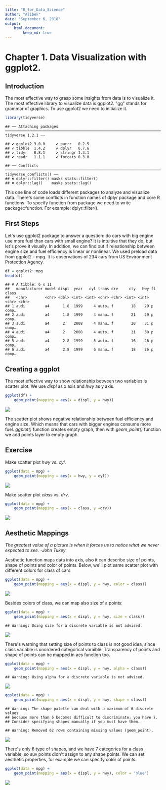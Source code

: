 ```yaml
---
title: "R_for_Data_Science"
author: "Alibek"
date: "September 6, 2018"
output:
    html_document:
        keep_md: true
---
```


# Chapter 1. Data Visualization with ggplot2.

## Introduction
The most effective way to grasp some insights from data is to visualize it. The most effective library to 
visualize data is ggplot2. "gg" stands for grammar of graphics. To use ggplot2 we need to initialize it.


```r
library(tidyverse)
```

```
## ── Attaching packages ──────────────────────────────────────────────────────────────────────────────────────────────────────────────────────────── tidyverse 1.2.1 ──
```

```
## ✔ ggplot2 3.0.0     ✔ purrr   0.2.5
## ✔ tibble  1.4.2     ✔ dplyr   0.7.6
## ✔ tidyr   0.8.1     ✔ stringr 1.3.1
## ✔ readr   1.1.1     ✔ forcats 0.3.0
```

```
## ── Conflicts ─────────────────────────────────────────────────────────────────────────────────────────────────────────────────────────────── tidyverse_conflicts() ──
## ✖ dplyr::filter() masks stats::filter()
## ✖ dplyr::lag()    masks stats::lag()
```

This one line of code loads different packages to analyze and visualize data. There's some conflicts in 
function names of dplyr package and core R functions. To specify function from package we need to write 
package::function. For example: dplyr::filter().


## First Steps
Let's use ggplot2 package to answer a question: do cars with big engine use more fuel than cars with 
small engine? It is intuitive that they do, but let's prove it visually. In addition, we can find out 
if releationship between engine size and fuel efficiency is linear or nonlinear. We used preload data 
from ggplot2 - mpg. It is observations of 234 cars from US Environment Protection Agency. 


```r
df = ggplot2::mpg
head(df)
```

```
## # A tibble: 6 x 11
##   manufacturer model displ  year   cyl trans drv     cty   hwy fl    class
##   <chr>        <chr> <dbl> <int> <int> <chr> <chr> <int> <int> <chr> <chr>
## 1 audi         a4      1.8  1999     4 auto… f        18    29 p     comp…
## 2 audi         a4      1.8  1999     4 manu… f        21    29 p     comp…
## 3 audi         a4      2    2008     4 manu… f        20    31 p     comp…
## 4 audi         a4      2    2008     4 auto… f        21    30 p     comp…
## 5 audi         a4      2.8  1999     6 auto… f        16    26 p     comp…
## 6 audi         a4      2.8  1999     6 manu… f        18    26 p     comp…
```


## Creating a ggplot
The most effective way to show relationship between two variables is scatter plot. We use _displ_ as x axis
and _hwy_ as y axis.


```r
ggplot(df) +
    geom_point(mapping = aes(x = displ, y = hwy))
```

![](R_for_Data_Science_files/figure-html/scatter_plot-1.png)<!-- -->

The scatter plot shows negative relationship between fuel efficiency and engine size. Which means that 
cars with bigger engines consume more fuel. 
_ggplot()_ function creates empty graph, then with *geom_point()* function we add points layer to empty 
graph.

## Exercise
Make scatter plot _hwy_ vs. _cyl_.


```r
ggplot(data = mpg) + 
    geom_point(mapping = aes(x = hwy, y = cyl))
```

![](R_for_Data_Science_files/figure-html/scatter_plot_hwy_vs_cyl-1.png)<!-- -->

Make scatter plot _class_ vs. _drv_.


```r
ggplot(data = mpg) + 
    geom_point(mapping = aes(x = class, y =drv))
```

![](R_for_Data_Science_files/figure-html/scatter_plot_class_vs_drv-1.png)<!-- -->


## Aesthetic Mappings
_The greatest value of a picture is when it forces us to notice what we never expected to see. -John Tukey_

Aesthetic function maps data into axis, also it can describe size of points, shape of points and color of 
points. Below, we'll plot same scatter plot with different colors for class of cars.


```r
ggplot(data = mpg) + 
    geom_point(mapping = aes(x = displ, y = hwy, color = class))
```

![](R_for_Data_Science_files/figure-html/scatter_plot_displ_hwy_color_class-1.png)<!-- -->

Besides colors of class, we can map also size of a points:


```r
ggplot(data = mpg) + 
    geom_point(mapping = aes(x = displ, y = hwy, size = class))
```

```
## Warning: Using size for a discrete variable is not advised.
```

![](R_for_Data_Science_files/figure-html/scatter_plot_displ_hwy_size_class-1.png)<!-- -->

There's warning that setting size of points to class is not good idea, since class variable is unordered 
categorical varaible. Transparency of points and shape of points can be mapped in aes function too.


```r
ggplot(data = mpg) + 
    geom_point(mapping = aes(x = displ, y = hwy, alpha = class))
```

```
## Warning: Using alpha for a discrete variable is not advised.
```

![](R_for_Data_Science_files/figure-html/scatter_plot_shape_transparency-1.png)<!-- -->

```r
ggplot(data = mpg) + 
    geom_point(mapping = aes(x = displ, y = hwy, shape = class))
```

```
## Warning: The shape palette can deal with a maximum of 6 discrete values
## because more than 6 becomes difficult to discriminate; you have 7.
## Consider specifying shapes manually if you must have them.
```

```
## Warning: Removed 62 rows containing missing values (geom_point).
```

![](R_for_Data_Science_files/figure-html/scatter_plot_shape_transparency-2.png)<!-- -->

There's only 6 type of shapes, and we have 7 categories for a class variable, so suv points didn't assign 
to any shape points. We can set aesthetic properties, for example we can specify color of points:


```r
ggplot(data = mpg) + 
    geom_point(mapping = aes(x = displ, y = hwy), color = 'blue')
```

![](R_for_Data_Science_files/figure-html/scatter_plot_blue-1.png)<!-- -->
































